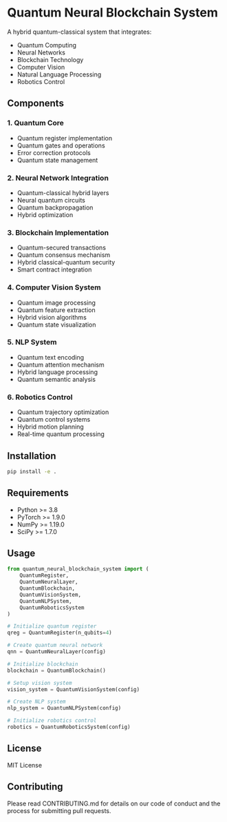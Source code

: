 # Quantum Neural Blockchain System

A hybrid quantum-classical system that integrates:
- Quantum Computing
- Neural Networks
- Blockchain Technology
- Computer Vision
- Natural Language Processing
- Robotics Control

## Components

### 1. Quantum Core
- Quantum register implementation
- Quantum gates and operations
- Error correction protocols
- Quantum state management

### 2. Neural Network Integration
- Quantum-classical hybrid layers
- Neural quantum circuits
- Quantum backpropagation
- Hybrid optimization

### 3. Blockchain Implementation
- Quantum-secured transactions
- Quantum consensus mechanism
- Hybrid classical-quantum security
- Smart contract integration

### 4. Computer Vision System
- Quantum image processing
- Quantum feature extraction
- Hybrid vision algorithms
- Quantum state visualization

### 5. NLP System
- Quantum text encoding
- Quantum attention mechanism
- Hybrid language processing
- Quantum semantic analysis

### 6. Robotics Control
- Quantum trajectory optimization
- Quantum control systems
- Hybrid motion planning
- Real-time quantum processing

## Installation

```bash
pip install -e .
```

## Requirements
- Python >= 3.8
- PyTorch >= 1.9.0
- NumPy >= 1.19.0
- SciPy >= 1.7.0

## Usage

```python
from quantum_neural_blockchain_system import (
    QuantumRegister,
    QuantumNeuralLayer,
    QuantumBlockchain,
    QuantumVisionSystem,
    QuantumNLPSystem,
    QuantumRoboticsSystem
)

# Initialize quantum register
qreg = QuantumRegister(n_qubits=4)

# Create quantum neural network
qnn = QuantumNeuralLayer(config)

# Initialize blockchain
blockchain = QuantumBlockchain()

# Setup vision system
vision_system = QuantumVisionSystem(config)

# Create NLP system
nlp_system = QuantumNLPSystem(config)

# Initialize robotics control
robotics = QuantumRoboticsSystem(config)
```

## License

MIT License

## Contributing

Please read CONTRIBUTING.md for details on our code of conduct and the process for submitting pull requests.
